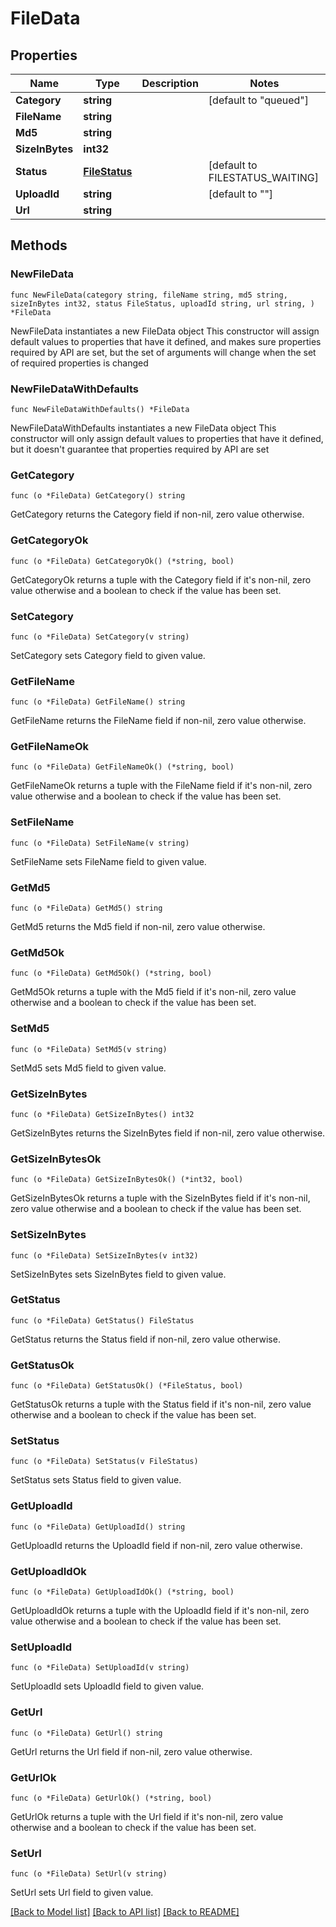 # FileData

## Properties

Name | Type | Description | Notes
------------ | ------------- | ------------- | -------------
**Category** | **string** |  | [default to "queued"]
**FileName** | **string** |  | 
**Md5** | **string** |  | 
**SizeInBytes** | **int32** |  | 
**Status** | [**FileStatus**](FileStatus.md) |  | [default to FILESTATUS_WAITING]
**UploadId** | **string** |  | [default to ""]
**Url** | **string** |  | 

## Methods

### NewFileData

`func NewFileData(category string, fileName string, md5 string, sizeInBytes int32, status FileStatus, uploadId string, url string, ) *FileData`

NewFileData instantiates a new FileData object
This constructor will assign default values to properties that have it defined,
and makes sure properties required by API are set, but the set of arguments
will change when the set of required properties is changed

### NewFileDataWithDefaults

`func NewFileDataWithDefaults() *FileData`

NewFileDataWithDefaults instantiates a new FileData object
This constructor will only assign default values to properties that have it defined,
but it doesn't guarantee that properties required by API are set

### GetCategory

`func (o *FileData) GetCategory() string`

GetCategory returns the Category field if non-nil, zero value otherwise.

### GetCategoryOk

`func (o *FileData) GetCategoryOk() (*string, bool)`

GetCategoryOk returns a tuple with the Category field if it's non-nil, zero value otherwise
and a boolean to check if the value has been set.

### SetCategory

`func (o *FileData) SetCategory(v string)`

SetCategory sets Category field to given value.


### GetFileName

`func (o *FileData) GetFileName() string`

GetFileName returns the FileName field if non-nil, zero value otherwise.

### GetFileNameOk

`func (o *FileData) GetFileNameOk() (*string, bool)`

GetFileNameOk returns a tuple with the FileName field if it's non-nil, zero value otherwise
and a boolean to check if the value has been set.

### SetFileName

`func (o *FileData) SetFileName(v string)`

SetFileName sets FileName field to given value.


### GetMd5

`func (o *FileData) GetMd5() string`

GetMd5 returns the Md5 field if non-nil, zero value otherwise.

### GetMd5Ok

`func (o *FileData) GetMd5Ok() (*string, bool)`

GetMd5Ok returns a tuple with the Md5 field if it's non-nil, zero value otherwise
and a boolean to check if the value has been set.

### SetMd5

`func (o *FileData) SetMd5(v string)`

SetMd5 sets Md5 field to given value.


### GetSizeInBytes

`func (o *FileData) GetSizeInBytes() int32`

GetSizeInBytes returns the SizeInBytes field if non-nil, zero value otherwise.

### GetSizeInBytesOk

`func (o *FileData) GetSizeInBytesOk() (*int32, bool)`

GetSizeInBytesOk returns a tuple with the SizeInBytes field if it's non-nil, zero value otherwise
and a boolean to check if the value has been set.

### SetSizeInBytes

`func (o *FileData) SetSizeInBytes(v int32)`

SetSizeInBytes sets SizeInBytes field to given value.


### GetStatus

`func (o *FileData) GetStatus() FileStatus`

GetStatus returns the Status field if non-nil, zero value otherwise.

### GetStatusOk

`func (o *FileData) GetStatusOk() (*FileStatus, bool)`

GetStatusOk returns a tuple with the Status field if it's non-nil, zero value otherwise
and a boolean to check if the value has been set.

### SetStatus

`func (o *FileData) SetStatus(v FileStatus)`

SetStatus sets Status field to given value.


### GetUploadId

`func (o *FileData) GetUploadId() string`

GetUploadId returns the UploadId field if non-nil, zero value otherwise.

### GetUploadIdOk

`func (o *FileData) GetUploadIdOk() (*string, bool)`

GetUploadIdOk returns a tuple with the UploadId field if it's non-nil, zero value otherwise
and a boolean to check if the value has been set.

### SetUploadId

`func (o *FileData) SetUploadId(v string)`

SetUploadId sets UploadId field to given value.


### GetUrl

`func (o *FileData) GetUrl() string`

GetUrl returns the Url field if non-nil, zero value otherwise.

### GetUrlOk

`func (o *FileData) GetUrlOk() (*string, bool)`

GetUrlOk returns a tuple with the Url field if it's non-nil, zero value otherwise
and a boolean to check if the value has been set.

### SetUrl

`func (o *FileData) SetUrl(v string)`

SetUrl sets Url field to given value.



[[Back to Model list]](../README.md#documentation-for-models) [[Back to API list]](../README.md#documentation-for-api-endpoints) [[Back to README]](../README.md)


